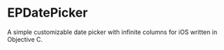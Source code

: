 EPDatePicker
============

A simple customizable date picker with infinite columns for iOS written in Objective C.
